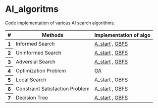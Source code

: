 # AI_algoritms

Code implementation of various AI search algorithms. 

<table class="table">
  <thead>
    <tr>
      <th scope="col">#</th>
      <th scope="col">Methods</th>
      <th scope="col">Implementation of algo</th>
    </tr>
  </thead>
  <tbody>
    <tr>
      <th scope="row">1</th>
      <td>Informed Search</td>
      <td><a href="url">A_start</a>   , <a href="url">GBFS</a></td>
    </tr>
    <tr>
      <th scope="row">2</th>
      <td>Uninformed Search</td>
       <td><a href="https://github.com/janup9967/AI_algoritms/blob/main/Informed_Search/A_star.py" target="blank">A_start</a>   , <a href="https://github.com/janup9967/AI_algoritms/blob/main/Informed_Search/best_first_search.py">GBFS</a></td>
    </tr>
    <tr>
      <th scope="row">3</th>
      <td>Adversial Search</td>
       <td><a href="url">A_start</a>   , <a href="url">GBFS</a></td>
    </tr>
      <tr>
      <th scope="row">4</th>
      <td>Optimization Problem</td>
      <td><a href="url">GA</a></td>
    </tr>
    <tr>
      <th scope="row">5</th>
      <td>Local Search</td>
       <td><a href="url">A_start</a>   , <a href="url">GBFS</a></td>
    </tr>
    <tr>
      <th scope="row">6</th>
      <td>Constraint Satisfaction Problem</td>
       <td><a href="url">A_start</a>   , <a href="url">GBFS</a></td>
    </tr>
    <tr>
      <th scope="row">7</th>
      <td>Decision Tree</td>
       <td><a href="url">A_start</a>   , <a href="url">GBFS</a></td>
    </tr>
  </tbody>
</table>
